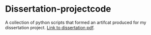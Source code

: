 # Dissertation-projectcode
A collection of python scripts that formed an artifcat produced for my dissertation project. [Link to dissertation pdf](https://pdfhost.io/v/gNtaS1kL_Predicting_an_amino_acid_sequence_from_a_DNA_genome_using_data_preprocessing_and_machine_learningpdf.pdf).
